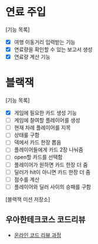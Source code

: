 # 연료 주입
[기능 목록]
- [X] 여행 이동거리 입력받는 기능
- [X] 연료량을 확인할 수 있는 보고서 생성
- [X] 연료량 계산 기능

# 블랙잭
[기능 목록]
- [x] 게임에 필요한 카드 생성 기능
- [ ] 게임에 찰여할 플레이어를 생성
- [ ] 현재 차례 플레이어를 지목
- [ ] 상태룰 구함
- [ ] 덱에서 카드 한장 뽑음
- [ ] 플레이어들에게 카드 2장 나눠줌
- [ ] open할 카드를 선택함
- [ ] 플레이어가 원하면 카드 한장 더 줌
- [ ] 딜러가 hit이 아니면 카드 한장 더 줌
- [ ] 점수를 계산
- [ ] 플레이어와 딜러 사이의 승패를 구함

[블랙잭 미션 저장소]

## 우아한테크코스 코드리뷰

- [온라인 코드 리뷰 과정](https://github.com/woowacourse/woowacourse-docs/blob/master/maincourse/README.md)

